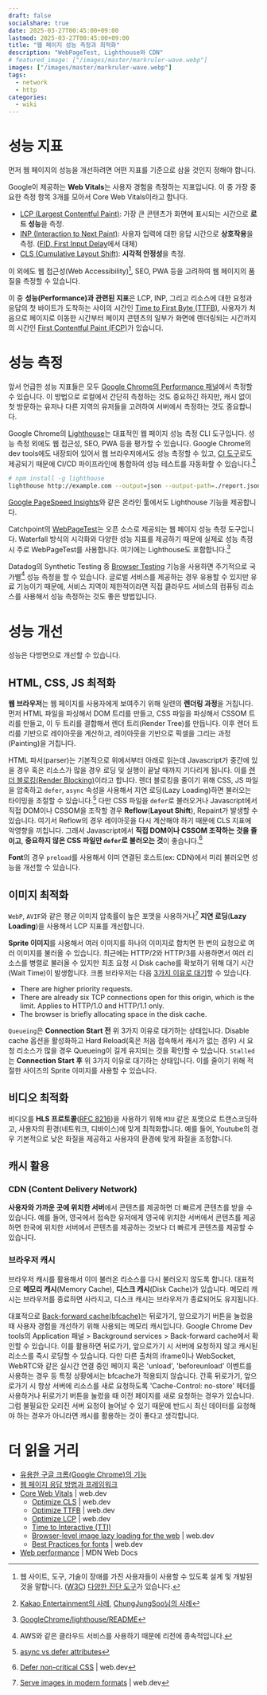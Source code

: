 ```yaml
---
draft: false
socialshare: true
date: 2025-03-27T00:45:00+09:00
lastmod: 2025-03-27T00:45:00+09:00
title: "웹 페이지 성능 측정과 최적화"
description: "WebPageTest, Lighthouse와 CDN"
# featured_image: ["/images/master/markruler-wave.webp"]
images: ["/images/master/markruler-wave.webp"]
tags:
  - network
  - http
categories:
  - wiki
---
```


# 성능 지표

먼저 웹 페이지의 성능을 개선하려면 어떤 지표를 기준으로 삼을 것인지 정해야 합니다.

Google이 제공하는 **Web Vitals**는 사용자 경험을 측정하는 지표입니다.
이 중 가장 중요한 측정 항목 3개를 모아서 Core Web Vitals이라고 합니다.

- [LCP (Largest Contentful Paint)](https://web.dev/articles/lcp): 가장 큰 콘텐츠가 화면에 표시되는 시간으로 **로드 성능**을 측정.
- [INP (Interaction to Next Paint)](https://web.dev/articles/inp): 사용자 입력에 대한 응답 시간으로 **상호작용**을 측정. ([FID, First Input Delay](https://web.dev/articles/fid)에서 대체)
- [CLS (Cumulative Layout Shift)](https://web.dev/articles/cls): **시각적 안정성**을 측정.

이 외에도 웹 접근성(Web Accessibility)[^1], SEO, PWA 등을 고려하여 웹 페이지의 품질을 측정할 수 있습니다.

[^1]: 웹 사이트, 도구, 기술이 장애를 가진 사용자들이 사용할 수 있도록 설계 및 개발된 것을 말합니다.
([W3C](https://www.w3.org/WAI/fundamentals/accessibility-intro/))
[다양한 진단 도구](https://nuli.navercorp.com/education/tools)가 있습니다.

이 중 **성능(Performance)과 관련된 지표**은 LCP, INP, 그리고
리소스에 대한 요청과 응답의 첫 바이트가 도착하는 사이의 시간인 [Time to First Byte (TTFB)](https://web.dev/articles/ttfb),
사용자가 처음으로 페이지로 이동한 시간부터 페이지 콘텐츠의 일부가 화면에 렌더링되는 시간까지의 시간인 [First Contentful Paint (FCP)](https://web.dev/articles/fcp)가 있습니다.

# 성능 측정

앞서 언급한 성능 지표들은 모두
[Google Chrome의 Performance 패널](https://developer.chrome.com/docs/devtools/performance/overview)에서
측정할 수 있습니다.
이 방법으로 로컬에서 간단히 측정하는 것도 중요하긴 하지만,
캐시 없이 첫 방문하는 유저나 다른 지역의 유저들을 고려하여
서버에서 측정하는 것도 중요합니다.

Google Chrome의 [Lighthouse](https://github.com/GoogleChrome/lighthouse)는
대표적인 웹 페이지 성능 측정 CLI 도구입니다.
성능 측정 외에도 웹 접근성, SEO, PWA 등을 평가할 수 있습니다.
Google Chrome의 dev tools에도 내장되어 있어서 웹 브라우저에서도 성능 측정할 수 있고,
[CI 도구](https://github.com/GoogleChrome/lighthouse-ci)로도 제공되기 때문에
CI/CD 파이프라인에 통합하여 성능 테스트를 자동화할 수 있습니다.[^2]

[^2]: [Kakao Entertainment의 사례](https://fe-developers.kakaoent.com/2022/220602-lighthouse-with-github-actions/),
[ChungJungSoo님의 사례](https://blog.chungjungsoo.dev/dev-posts/lighthouse-ci-server/)

```sh
# npm install -g lighthouse
lighthouse http://example.com --output=json --output-path=./report.json
```

[Google PageSpeed Insights](https://pagespeed.web.dev/)와 같은 온라인 툴에서도 Lighthouse 기능을 제공합니다.

Catchpoint의 [WebPageTest](https://github.com/catchpoint/WebPageTest)는
오픈 소스로 제공되는 웹 페이지 성능 측정 도구입니다.
Waterfall 방식의 시각화와 다양한 성능 지표를 제공하기 때문에
실제로 성능 측정 시 주로 WebPageTest를 사용합니다.
여기에는 Lighthouse도 포함합니다.[^3]

[^3]: [GoogleChrome/lighthouse/README](https://github.com/GoogleChrome/lighthouse/blob/main/readme.md?plain=1#L329)

Datadog의 Synthetic Testing 중 [Browser Testing](https://docs.datadoghq.com/synthetics/browser_tests/?tab=requestoptions) 기능을
사용하면 주기적으로 국가별[^4] 성능 측정을 할 수 있습니다.
글로벌 서비스를 제공하는 경우 유용할 수 있지만 유료 기능이기 때문에,
서비스 지역이 제한적이라면 직접 클라우드 서비스의 컴퓨팅 리소스를 사용해서 성능 측정하는 것도 좋은 방법입니다.

[^4]: AWS와 같은 클라우드 서비스를 사용하기 때문에 리전에 종속적입니다.

# 성능 개선

성능은 다방면으로 개선할 수 있습니다.

## HTML, CSS, JS 최적화

**웹 브라우저**는 웹 페이지를 사용자에게 보여주기 위해 일련의 **렌더링 과정**을 거칩니다.
먼저 HTML 파일을 파싱해서 DOM 트리를 만들고,
CSS 파일을 파싱해서 CSSOM 트리를 만들고,
이 두 트리를 결합해서 렌더 트리(Render Tree)를 만듭니다.
이후 렌더 트리를 기반으로 레이아웃을 계산하고,
레이아웃을 기반으로 픽셀을 그리는 과정(Painting)을 거칩니다.

HTML 파서(parser)는 기본적으로 위에서부터 아래로 읽는데
Javascript가 중간에 있을 경우 혹은 리소스가 많을 경우 로딩 및 실행이 끝날 때까지 기다리게 됩니다.
이를 [렌더 블로킹(Render Blocking)](https://developer.chrome.com/docs/lighthouse/performance/render-blocking-resources)이라고 합니다.
렌더 블로킹을 줄이기 위해 CSS, JS 파일을 압축하고
`defer`, `async` 속성을 사용해서 지연 로딩(Lazy Loading)하면 불러오는 타이밍을 조절할 수 있습니다.[^5]
다만 CSS 파일을 `defer`로 불러오거나
Javascript에서 직접 DOM이나 CSSOM을 조작할 경우 **Reflow**(**Layout Shift**), Repaint가 발생할 수 있습니다.
여기서 Reflow의 경우 레이아웃을 다시 계산해야 하기 때문에 CLS 지표에 악영향을 끼칩니다.
그래서 Javascript에서 **직접 DOM이나 CSSOM 조작하는 것을 줄이고**,
**중요하지 않은 CSS 파일만 `defer`로 불러오는 것**이 좋습니다.[^6]

**Font**의 경우 `preload`를 사용해서 이미 연결된 호스트(ex: CDN)에서 미리 불러오면 성능을 개선할 수 있습니다.

[^5]: [async vs defer attributes](https://www.growingwiththeweb.com/2014/02/async-vs-defer-attributes.html)
[^6]: [Defer non-critical CSS](https://web.dev/articles/defer-non-critical-css) | web.dev

## 이미지 최적화

`WebP`, `AVIF`와 같은 평균 이미지 압축률이 높은 포맷을 사용하거나[^7]
**지연 로딩**(**Lazy Loading**)을 사용해서
LCP 지표를 개선합니다.

[^7]: [Serve images in modern formats](https://developer.chrome.com/docs/lighthouse/performance/uses-webp-images) | web.dev

**Sprite 이미지**를 사용해서 여러 이미지를 하나의 이미지로 합치면
한 번의 요청으로 여러 이미지를 불러올 수 있습니다.
최근에는 HTTP/2와 HTTP/3를 사용하면서
여러 리소스를 병렬로 불러올 수 있지만
최초 요청 시 Disk cache를 확보하기 위해 대기 시간(Wait Time)이 발생합니다.
크롬 브라우저는 다음 [3가지 이유로 대기](https://github.com/GoogleChrome/developer.chrome.com/blob/e262dd234c039ab14e4ad7c3451153d7636ac12d/site/en/docs/devtools/network/reference/index.md?plain=1#L541-L546)할 수 있습니다.

- There are higher priority requests.
- There are already six TCP connections open for this origin, which is the limit. Applies to HTTP/1.0 and HTTP/1.1 only.
- The browser is briefly allocating space in the disk cache.

`Queueing`은 **Connection Start 전** 위 3가지 이유로 대기하는 상태입니다.
Disable cache 옵션을 활성화하고 Hard Reload(혹은 처음 접속해서 캐시가 없는 경우) 시
요청 리소스가 많을 경우 Queueing이 길게 유지되는 것을 확인할 수 있습니다.
`Stalled`는 **Connection Start 후** 위 3가지 이유로 대기하는 상태입니다.
이를 줄이기 위해 적절한 사이즈의 Sprite 이미지를 사용할 수 있습니다.

## 비디오 최적화

비디오를 **HLS 프로토콜**([RFC 8216](https://datatracker.ietf.org/doc/html/rfc8216))을
사용하기 위해 `M3U` 같은 포맷으로 트랜스코딩하고,
사용자의 환경(네트워크, 디바이스)에 맞게 최적화합니다.
예를 들어, Youtube의 경우 기본적으로 낮은 화질을 제공하고 사용자의 환경에 맞게 화질을 조정합니다.

## 캐시 활용

### CDN (Content Delivery Network)

**사용자와 가까운 곳에 위치한 서버**에서 콘텐츠를 제공하면 더 빠르게 콘텐츠를 받을 수 있습니다.
예를 들어, 영국에서 접속한 유저에게 영국에 위치한 서버에서 콘텐츠를 제공하면
한국에 위치한 서버에서 콘텐츠를 제공하는 것보다 더 빠르게 콘텐츠를 제공할 수 있습니다.

### 브라우저 캐시

브라우저 캐시를 활용해서 이미 불러온 리소스를 다시 불러오지 않도록 합니다.
대표적으로 **메모리 캐시**(Memory Cache), **디스크 캐시**(Disk Cache)가 있습니다.
메모리 캐시는 브라우저를 종료하면 사라지고, 디스크 캐시는 브라우저가 종료되어도 유지됩니다.

대표적으로
[Back-forward cache(bfcache)](https://developer.mozilla.org/en-US/docs/Glossary/bfcache)는
뒤로가기, 앞으로가기 버튼을 눌렀을 때 사용자 경험을 개선하기 위해 사용되는 메모리 캐시입니다.
Google Chrome Dev tools의 Application 패널 > Background services > Back-forward cache에서 확인할 수 있습니다.
이를 활용하면 뒤로가기, 앞으로가기 시 서버에 요청하지 않고 캐시된 리소스를 즉시 로딩할 수 있습니다.
다만 다른 출처의 iframe이나
WebSocket, WebRTC와 같은 실시간 연결 중인 페이지
혹은 'unload', 'beforeunload' 이벤트를 사용하는 경우 등
특정 상황에서는 bfcache가 적용되지 않습니다.
간혹 뒤로가기, 앞으로가기 시
항상 서버에 리소스를 새로 요청하도록 'Cache-Control: no-store' 헤더를 사용하거나
뒤로가기 버튼을 눌렀을 때 이전 페이지를 새로 요청하는 경우가 있습니다.
그럼 불필요한 오리진 서버 요청이 늘어날 수 있기 때문에
반드시 최신 데이터를 요청해야 하는 경우가 아니라면 캐시를 활용하는 것이 좋다고 생각합니다.

# 더 읽을 거리

- [유용한 구글 크롬(Google Chrome)의 기능](https://markruler.github.io/posts/web/google-chrome/)
- [웹 페이지 응답 방법과 프레임워크](/posts/web/respond-web-page/)
- [Core Web Vitals](https://web.dev/articles/vitals) | web.dev
  - [Optimize CLS](https://web.dev/articles/optimize-cls) | web.dev
  - [Optimize TTFB](https://web.dev/articles/optimize-ttfb) | web.dev
  - [Optimize LCP](https://web.dev/articles/optimize-lcp) | web.dev
  - [Time to Interactive (TTI)](https://web.dev/articles/tti)
  - [Browser-level image lazy loading for the web](https://web.dev/articles/browser-level-image-lazy-loading) | web.dev
  - [Best Practices for fonts](https://web.dev/articles/font-best-practices) | web.dev
- [Web performance](https://developer.mozilla.org/en-US/docs/Web/Performance) | MDN Web Docs
